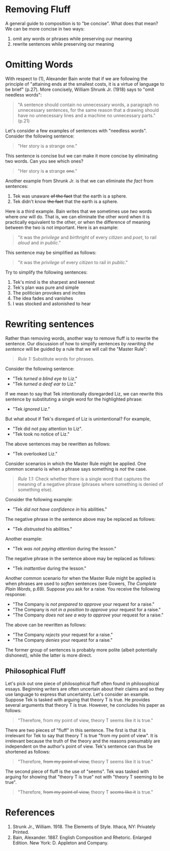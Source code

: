 # Removing Fluff

A general guide to composition is to "be concise". What does that mean? We can be more concise in two ways:

1. omit any words or phrases while preserving our meaning
1. rewrite sentences while preserving our meaning

# Omitting Words

With respect to (1), Alexander Bain wrote that if we are following the principle of "attaining ends at the smallest costs, it is a virtue of language to be brief" (p.27). More concisely, William Shrunk Jr. (1918) says to "omit needless words": 

> "A sentence should contain no unnecessary words, a paragraph no unnecessary sentences, for the same reason that a drawing should have no unnecessary lines and a machine no unnecessary parts." (p.21)

Let's consider a few examples of sentences with "needless words". Consider the following sentence:

> "Her story is a strange one."

This sentence is concise but we can make it more concise by eliminating two words. Can you see which ones?

> "Her story is ~~a~~ strange ~~one~~."

Another example from Shrunk Jr. is that we can eliminate *the fact* from sentences:

1. Tek was unaware ~~of the fact~~ that the earth is a sphere.
1. Tek didn't know ~~the fact~~ that the earth is a sphere.

Here is a third example. Bain writes that we sometimes use *two* words where *one* will do. That is, we can eliminate the other word when it is practically equivalent to the other, or when the difference of meaning between the two is not important. Here is an example:

> "it was the *privilege* and *birthright* of every *citizen* and *poet*, to rail *aloud* and *in public*."

This sentence may be simplified as follows:

> "it was the *privilege* of every *citizen* to rail *in public*."

Try to simplify the following sentences:

1. Tek's mind is the sharpest and keenest
1. Tek's plan was pure and simple
1. The politician provokes and incites
1. The idea fades and vanishes
1. I was stocked and astonished to hear

# Rewriting sentences

Rather than removing words, another way to remove fluff is to rewrite the sentence. Our discussion of how to simplify sentences *by rewriting the sentence* will be guided by a rule that we will call the "Master Rule":

> *Rule 1:* Substitute words for phrases. 

Consider the following sentence:

- "Tek *turned a blind eye to* Liz."
- "Tek *turned a deaf ear to* Liz."

If we mean to say that Tek intentionally disregarded Liz, we can rewrite this sentence by substituting a single word for the highlighted phrase:

- "Tek *ignored* Liz."

But what about if Tek's disregard of Liz is unintentional? For example, 

- "Tek did not pay attention to Liz". 
- "Tek took no notice of Liz."

The above sentences may be rewritten as follows:

- "Tek overlooked Liz."

Consider scenarios in which the Master Rule might be applied. One common scenario is when a phrase says something is *not* the case.

> *Rule 1.1:* Check whether there is a single word that captures the meaning of a negative phrase (phrases where something is denied of something else).

Consider the following example: 

- "Tek *did not have confidence in* his abilities."

The negative phrase in the sentence above may be replaced as follows:

- "Tek *distrusted* his abilities."

Another example: 

- "Tek *was not paying attention* during the lesson."

The negative phrase in the sentence above may be replaced as follows:

- "Tek *inattentive* during the lesson."

Another common scenario for when the Master Rule might be applied is when phrases are used to *soften* sentences (see Gowers, *The Complete Plain Words*, p.69). Suppose you ask for a raise. You receive the following response:

- "The Company is *not prepared to approve* your request for a raise."
- "The Company is *not in a position to approve* your request for a raise."
- "The Company *does not see a way to approve* your request for a raise."

The above can be rewritten as follows:

- "The Company *rejects* your request for a raise."
- "The Company *denies* your request for a raise."

The former group of sentences is probably more polite (albeit potentially dishonest), while the latter is more direct.

## Philosophical Fluff

Let's pick out one piece of philosophical fluff often found in philosophical essays. Beginning writers are often uncertain about their claims and so they use language to express that uncertainty. Let's consider an example. Suppose Tek is tasked with arguing that theory T is true. He provides several arguments that theory T is true. However, he concludes his paper as follows:

> "Therefore, from my point of view, theory T seems like it is true."

There are two pieces of "fluff" in this sentence. The first is that it is irrelevant for Tek to say that theory T is true "from my point of view". It is irrelevant because the truth of the theory and the reasons presumably are independent on the author's point of view. Tek's sentence can thus be shortened as follows:

> "Therefore, ~~from my point of view,~~ theory T seems like it is true."

The second piece of fluff is the use of "seems". Tek was tasked with arguing for showing that "theory T is true" not with "theory T seeming to be true". 

> "Therefore, ~~from my point of view,~~ theory T ~~seems like it~~ is true."

# References

1. Strunk Jr., William. 1918. The Elements of Style. Ithaca, NY: Privately Printed.
1. Bain, Alexander. 1887. English Composition and Rhetoric. Enlarged Edition. New York: D. Appleton and Company.


